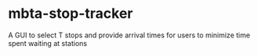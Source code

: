 # mbta-stop-tracker
A GUI to select T stops and provide arrival times for users to minimize time spent waiting at stations

